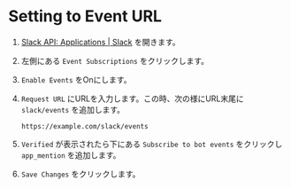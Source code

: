 # Setting to Event URL

1. [Slack API: Applications | Slack](https://api.slack.com/apps) を開きます。

1. 左側にある `Event Subscriptions` をクリックします。

1. `Enable Events` をOnにします。

1. `Request URL` にURLを入力します。この時、次の様にURL末尾に `slack/events` を追加します。

   ```text
   https://example.com/slack/events
   ```

1. `Verified` が表示されたら下にある `Subscribe to bot events` をクリックし `app_mention` を追加します。

1. `Save Changes` をクリックします。
